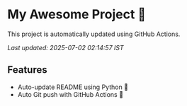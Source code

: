 # My Awesome Project 🚀

This project is automatically updated using GitHub Actions.

_Last updated: 2025-07-02 02:14:57 IST_

## Features
- Auto-update README using Python 🐍
- Auto Git push with GitHub Actions 🤖
